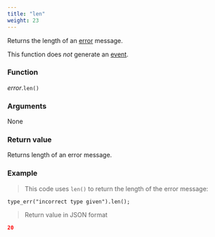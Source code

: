 ```yaml
---
title: "len"
weight: 23
---
```


Returns the length of an [error](..) message.

This function does *not* generate an [event](../../../overview/events).

### Function

*error*.`len()`

### Arguments

None

### Return value

Returns length of an error message.

### Example

> This code uses `len()` to return the length of the error message:

```thingsdb,json_response
type_err("incorrect type given").len();
```

> Return value in JSON format

```json
20
```
